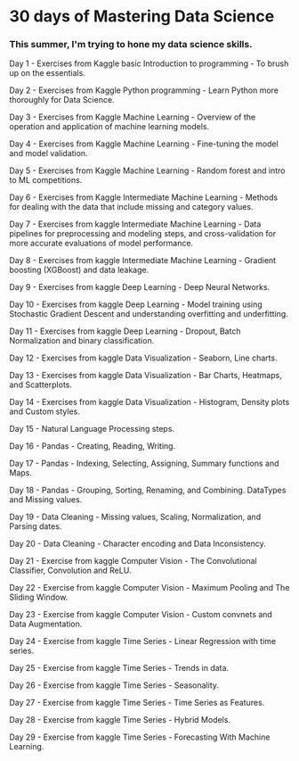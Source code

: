 # 30 days of Mastering Data Science

### This summer, I'm trying to hone my data science skills.
Day 1 - Exercises from Kaggle basic Introduction to programming - To brush up on the essentials.

Day 2 - Exercises from Kaggle Python programming - Learn Python more thoroughly for Data Science.

Day 3 - Exercises from Kaggle Machine Learning - Overview of the operation and application of machine learning models.

Day 4 - Exercises from Kaggle Machine Learning - Fine-tuning the model and model validation.

Day 5 - Exercises from Kaggle Machine Learning - Random forest and intro to ML competitions. 

Day 6 - Exercises from Kaggle Intermediate Machine Learning - Methods for dealing with the data that include missing and category values.

Day 7 - Exercises from kaggle Intermediate Machine Learning - Data pipelines for preprocessing and modeling steps, and cross-validation for more accurate evaluations of model performance.

Day 8 - Exercises from kaggle Intermediate Machine Learning - Gradient boosting (XGBoost) and data leakage.

Day 9 - Exercises from kaggle Deep Learning - Deep Neural Networks.

Day 10 - Exercises from kaggle Deep Learning - Model training using Stochastic Gradient Descent and understanding overfitting and underfitting.

Day 11 - Exercises from kaggle Deep Learning - Dropout, Batch Normalization and binary classification.

Day 12 - Exercises from kaggle Data Visualization - Seaborn, Line charts.

Day 13 - Exercises from kaggle Data Visualization - Bar Charts, Heatmaps, and Scatterplots.

Day 14 - Exercises from kaggle Data Visualization - Histogram, Density plots and Custom styles.

Day 15 - Natural Language Processing steps.

Day 16 - Pandas - Creating, Reading, Writing.

Day 17 - Pandas - Indexing, Selecting, Assigning, Summary functions and Maps.

Day 18 - Pandas - Grouping, Sorting, Renaming, and Combining. DataTypes and Missing values.

Day 19 - Data Cleaning - Missing values, Scaling, Normalization, and Parsing dates.

Day 20 - Data Cleaning - Character encoding and Data Inconsistency.

Day 21 - Exercise from kaggle Computer Vision - The Convolutional Classifier, Convolution and ReLU. 

Day 22 - Exercise from kaggle Computer Vision - Maximum Pooling and The Sliding Window.

Day 23 - Exercise from kaggle Computer Vision - Custom convnets and Data Augmentation.

Day 24 - Exercise from kaggle Time Series - Linear Regression with time series.

Day 25 - Exercise from kaggle Time Series - Trends in data.

Day 26 - Exercise from kaggle Time Series - Seasonality.

Day 27 - Exercise from kaggle Time Series - Time Series as Features.

Day 28 - Exercise from kaggle Time Series - Hybrid Models.

Day 29 - Exercise from kaggle Time Series - Forecasting With Machine Learning.
